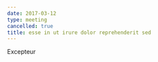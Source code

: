 ```yaml
---
date: 2017-03-12
type: meeting
cancelled: true
title: esse in ut irure dolor reprehenderit sed
---
```

Excepteur